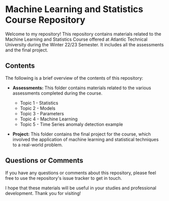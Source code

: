 # Machine Learning and Statistics Course Repository

Welcome to my repository! This repository contains materials related to the Machine Learning and Statistics Course offered at Atlantic Technical University during the Winter 22/23 Semester. It includes all the assessments and the final project.

## Contents

The following is a brief overview of the contents of this repository:

* **Assessments:** This folder contains materials related to the various assessments completed during the course.
    - Topic 1 - Statistics
    - Topic 2 - Models
    - Topic 3 - Parameters
    - Topic 4 - Machine Learning
    - Topic 5 - Time Series anomaly detection example

* **Project:** This folder contains the final project for the course, which involved the application of machine learning and statistical techniques to a real-world problem.


## Questions or Comments

If you have any questions or comments about this repository, please feel free to use the repository's issue tracker to get in touch.

I hope that these materials will be useful in your studies and professional development. Thank you for visiting!